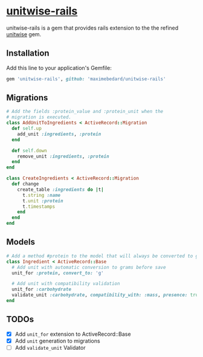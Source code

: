 # [unitwise-rails](http://github.com/maximebedard/unitwise-rails)

unitwise-rails is a gem that provides rails extension to the the refined
[unitwise](https://github.com/joshwlewis/unitwise) gem.

## Installation

Add this line to your application's Gemfile:

```ruby
gem 'unitwise-rails', github: 'maximebedard/unitwise-rails'
```

## Migrations

```ruby
# Add the fields :protein_value and :protein_unit when the
# migration is executed.
class AddUnitToIngredients < ActiveRecord::Migration
  def self.up
    add_unit :ingredients, :protein
  end

  def self.down
    remove_unit :ingredients, :protein
  end
end

class CreateIngredients < ActiveRecord::Migration
  def change
    create_table :ingredients do |t|
      t.string :name
      t.unit :protein
      t.timestamps
    end
  end
end
```

## Models

```ruby
# Add a method #protein to the model that will always be converted to grams
class Ingredient < ActiveRecord::Base
  # Add unit with automatic conversion to grams before save
  unit_for :protein, convert_to: 'g'

  # Add unit with compatibility validation
  unit_for :carbohydrate
  validate_unit :carbohydrate, compatibility_with: :mass, presence: true
end
```

## TODOs

- [x] Add `unit_for` extension to ActiveRecord::Base
- [x] Add `unit` generation to migrations
- [ ] Add `validate_unit` Validator